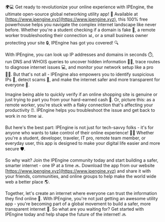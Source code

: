 🌍💻 Get ready to revolutionize your online experience with IPEngine, the ultimate open-source global networking utility app! 🚀 Available at [https://www.ipengine.xyz](https://www.ipengine.xyz), this 100% free powerhouse helps you navigate the complex internet landscape like never before. Whether you're a student checking if a domain is fake 💸, a remote worker troubleshooting their connection 📊, or a small business owner protecting your site 🔒, IPEngine has got you covered! 🔍

With IPEngine, you can look up IP addresses and domains in seconds ⏱️, run DNS and WHOIS queries to uncover hidden information 🕵️‍♂️, trace routes to diagnose internet issues 💻, and monitor your network setup like a pro 👩‍💻. But that's not all - IPEngine also empowers you to identify suspicious IPs 🚨, detect scams 🚫, and make the internet safer and more transparent for everyone 🌟.

Imagine being able to quickly verify if an online shopping site is genuine or just trying to part you from your hard-earned cash 💸. Or, picture this: as a remote worker, you're stuck with a flaky connection that's affecting your productivity ⏰. IPEngine helps you troubleshoot the issue and get back to work in no time 📊.

But here's the best part: IPEngine is not just for tech-savvy folks - it's for anyone who wants to take control of their online experience! 👨‍🎤 Whether you're a student, developer, traveler, IT pro, remote team member, or everyday user, this app is designed to make your digital life easier and more secure 🛡️.

So why wait? Join the IPEngine community today and start building a safer, smarter internet - one IP at a time 🔜. Download the app from our website [https://www.ipengine.xyz](https://www.ipengine.xyz) and share it with your friends, communities, and online groups to help make the world wide web a better place 🌎.

Together, let's create an internet where everyone can trust the information they find online 💪. With IPEngine, you're not just getting an awesome utility app - you're becoming part of a global movement to build a safer, more transparent internet 🌟. So what are you waiting for? Get started with IPEngine today and help shape the future of the internet! 🔜